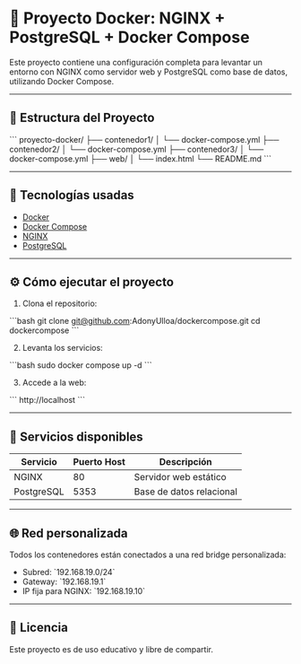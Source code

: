 # 🚀 Proyecto Docker: NGINX + PostgreSQL + Docker Compose

Este proyecto contiene una configuración completa para levantar un entorno con NGINX como servidor web y PostgreSQL como base de datos, utilizando Docker Compose.

---

## 📁 Estructura del Proyecto

\`\`\`
proyecto-docker/
├── contenedor1/
│   └── docker-compose.yml
├── contenedor2/
│   └── docker-compose.yml
├── contenedor3/
│   └── docker-compose.yml
├── web/
│   └── index.html
└── README.md
\`\`\`

---

## 🧱 Tecnologías usadas

- [Docker](https://www.docker.com/)
- [Docker Compose](https://docs.docker.com/compose/)
- [NGINX](https://www.nginx.com/)
- [PostgreSQL](https://www.postgresql.org/)

---

## ⚙️ Cómo ejecutar el proyecto

1. Clona el repositorio:

\`\`\`bash
git clone git@github.com:AdonyUlloa/dockercompose.git
cd dockercompose
\`\`\`

2. Levanta los servicios:

\`\`\`bash
sudo docker compose up -d
\`\`\`

3. Accede a la web:

\`\`\`
http://localhost
\`\`\`

---

## 🧪 Servicios disponibles

| Servicio   | Puerto Host | Descripción                   |
|------------|-------------|-------------------------------|
| NGINX      | 80          | Servidor web estático         |
| PostgreSQL | 5353        | Base de datos relacional      |

---

## 🌐 Red personalizada

Todos los contenedores están conectados a una red bridge personalizada:

- Subred: \`192.168.19.0/24\`
- Gateway: \`192.168.19.1\`
- IP fija para NGINX: \`192.168.19.10\`

---

## 📄 Licencia

Este proyecto es de uso educativo y libre de compartir.
